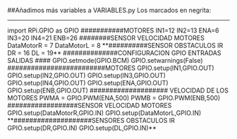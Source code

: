 ##Añadimos más variables a VARIABLES.py
Los marcados en negrita:
<hr />
import RPi.GPIO as GPIO
###########MOTORES
IN1=12
IN2=13
ENA=6
IN3=20
IN4=21
ENB=26
########SENSOR VELOCIDAD MOTORES
DataMotorR = 7
DataMotorL = 8
**##########SENSOR OBSTACULOS IR
DR = 16
DL = 19**
##############CONFIGURACION GPIO ENTRADAS SALIDAS ####
GPIO.setmode(GPIO.BCM)
GPIO.setwarnings(False)
#########################MOTORES
GPIO.setup(IN1,GPIO.OUT)
GPIO.setup(IN2,GPIO.OUT)
GPIO.setup(IN3,GPIO.OUT)
GPIO.setup(IN4,GPIO.OUT)
GPIO.setup(ENA,GPIO.OUT)
GPIO.setup(ENB,GPIO.OUT)
#################### VELOCIDAD DE LOS MOTORES
PWMA = GPIO.PWM(ENA,500)
PWMB = GPIO.PWM(ENB,500)
##################SENSOR VELOCIDAD MOTORES
GPIO.setup(DataMotorR,GPIO.IN)
GPIO.setup(DataMotorL,GPIO.IN)
**####################SENSORES OBSTACULOS IR
GPIO.setup(DR,GPIO.IN)
GPIO.setup(DL,GPIO.IN)**



